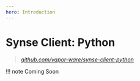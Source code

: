 ```yaml
---
hero: Introduction 
---
```


# Synse Client: Python

> *[github.com/vapor-ware/synse-client-python](https://github.com/vapor-ware/synse-client-python)*

!!! note
    Coming Soon
